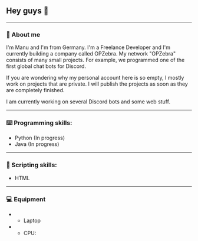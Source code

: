## Hey guys 👋

--------------------------------------------------

### 👤 About me

I'm Manu and I'm from Germany. I'm a Freelance Developer and I'm currently building a company called OPZebra.
My network "OPZebra" consists of many small projects. For example, we programmed one of the first global chat bots for Discord.

If you are wondering why my personal account here is so empty, I mostly work on projects that are private.
I will publish the projects as soon as they are completely finished. 

I am currently working on several Discord bots and some web stuff.

--------------------------

### ⌨️ Programming skills:

- Python (In progress)
- Java (In progress)

-----------------------

### 💾 Scripting skills:

- HTML 

---------------------------

### 💻 Equipment

* - Laptop
 * - CPU: 
